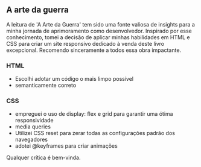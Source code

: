 ## A arte da guerra
A leitura de 'A Arte da Guerra' tem sido uma fonte valiosa de insights para a minha jornada de aprimoramento como desenvolvedor. Inspirado por esse conhecimento, tomei a decisão de aplicar minhas habilidades em HTML e CSS para criar um site responsivo dedicado à venda deste livro excepcional. Recomendo sinceramente a todos essa obra impactante.

### HTML
- Escolhi adotar um código o mais limpo possível
- semanticamente correto

### CSS
- empreguei o uso de display: flex e grid para garantir uma ótima responsividade
-  media queries
-  Utilizei CSS reset para zerar todas as configurações padrão dos navegadores
-  adotei @keyframes para criar animações

Qualquer crítica é bem-vinda.

